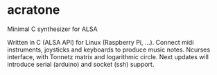 # acratone
Minimal C synthesizer for ALSA

Written in C (ALSA API) for Linux (Raspberry Pi, ...).
Connect midi instruments, joysticks and keyboards to produce music notes.
Ncurses interface, with Tonnetz matrix and logarithmic circle.
Next updates will introduce serial (arduino) and socket (ssh) support.
